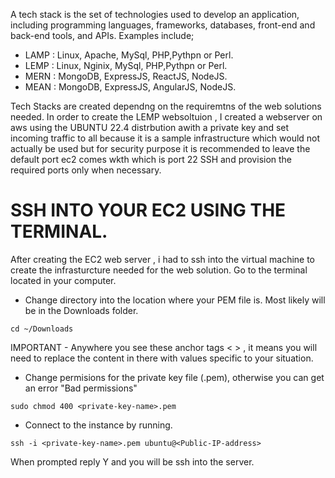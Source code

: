 A tech stack is the set of technologies used to develop an application, including programming languages, frameworks, databases, front-end and back-end tools, and APIs. Examples include;
* LAMP : Linux, Apache, MySql, PHP,Pythpn or Perl.
* LEMP : Linux, Nginix, MySql, PHP,Pythpn or Perl.
* MERN : MongoDB, ExpressJS, ReactJS, NodeJS.
* MEAN : MongoDB, ExpressJS, AngularJS, NodeJS.

Tech Stacks are created dependng on the requiremtns of the web solutions needed. 
In order to create the LEMP websoltuion , I created a webserver on aws using the UBUNTU 22.4 distrbution awith a private key and set incoming traffic to all because it is a sample infrastructure which would not actually be used but for security purpose it is recommended to leave the default port ec2 comes wkth which is port 22 SSH and provision the required ports only when necessary.

# SSH INTO YOUR EC2 USING THE TERMINAL.
After creating the EC2 web server , i had to ssh into the virtual machine to create the infrasturcture needed for the web solution.
Go to the terminal located in your computer.
* Change directory into the location where your PEM file is. Most likely will be in the Downloads folder.

````
cd ~/Downloads
````
IMPORTANT - Anywhere you see these anchor tags < > ,  it means you will need to replace the content in there with values specific to your situation.
* Change permisions for the private key file (.pem), otherwise you can get an error "Bad permissions"
````
sudo chmod 400 <private-key-name>.pem
````
* Connect to the instance by running.
````
ssh -i <private-key-name>.pem ubuntu@<Public-IP-address>
````
When prompted reply Y and you will be ssh into the server.
